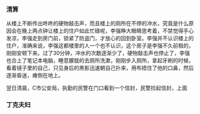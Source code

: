 ### 清算

​		从楼上不断传出咚咚的硬物敲击声，而且楼上的厕所在不停的冲水，究竟是什么原因会在晚上两点钟让楼上的住户如此忙碌呢，李强睁大眼睛思考着，不禁觉得手心发凉，李强走到房门前，锁紧了防盗门，才放心的回到卧室。李强并不认识楼上的住户，准确来说，李强这都楼里的人一个也不认识，这个房子是李强不久前租的，刚刚安顿下来。过了30分钟，冲水的次数逐渐少了，硬物敲击声也停止了，李强也合上了笔记本电脑，睡意朦胧的去厕所洗漱，刚刚步入厕所，拿起牙刷的时候，看着镜子里的自己，只见身后的黑影迅速朝自己扑来，用布捂住了他的口鼻，然后逐渐昏迷，瘫倒在地上。

​		翌日清晨，C市公安局，执勤的民警在门口看到一个信封，民警捡起信封，上面

### 丁克夫妇



